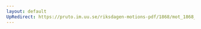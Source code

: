 ```yaml
---
layout: default
UpRedirect: https://pruto.im.uu.se/riksdagen-motions-pdf/1868/mot_1868__ak__131/mot_1868__ak__131-002.pdf
---
```

